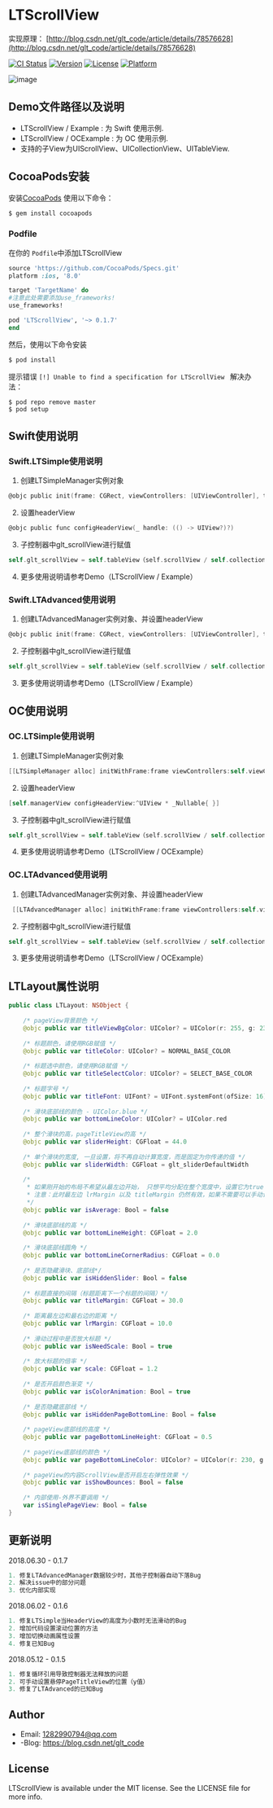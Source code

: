 # LTScrollView

实现原理： [http://blog.csdn.net/glt_code/article/details/78576628](http://blog.csdn.net/glt_code/article/details/78576628)

[![CI Status](http://img.shields.io/travis/1282990794@qq.com/LTScrollView.svg?style=flat)](https://travis-ci.org/1282990794@qq.com/LTScrollView)
[![Version](https://img.shields.io/cocoapods/v/LTScrollView.svg?style=flat)](http://cocoapods.org/pods/LTScrollView)
[![License](https://img.shields.io/cocoapods/l/LTScrollView.svg?style=flat)](http://cocoapods.org/pods/LTScrollView)
[![Platform](https://img.shields.io/cocoapods/p/LTScrollView.svg?style=flat)](http://cocoapods.org/pods/LTScrollView)

![image](https://github.com/gltwy/LTScrollView/blob/master/demo.gif)

## Demo文件路径以及说明

- LTScrollView / Example : 为 Swift 使用示例.
- LTScrollView / OCExample : 为 OC 使用示例.
- 支持的子View为UIScrollView、UICollectionView、UITableView.

## CocoaPods安装

安装[CocoaPods](http://cocoapods.org) 使用以下命令：

```bash
$ gem install cocoapods
```

### Podfile

在你的 `Podfile`中添加LTScrollView

```ruby
source 'https://github.com/CocoaPods/Specs.git'
platform :ios, '8.0'

target 'TargetName' do
#注意此处需要添加use_frameworks!
use_frameworks!

pod 'LTScrollView', '~> 0.1.7'
end
```

然后，使用以下命令安装

```bash
$ pod install
```

提示错误 `[!] Unable to find a specification for LTScrollView ` 解决办法：

```
$ pod repo remove master
$ pod setup
```

## Swift使用说明

### Swift.LTSimple使用说明

1. 创建LTSimpleManager实例对象
```objective-c
@objc public init(frame: CGRect, viewControllers: [UIViewController], titles: [String], currentViewController:UIViewController, layout: LTLayout)
```
2. 设置headerView
```objective-c
@objc public func configHeaderView(_ handle: (() -> UIView?)?)
```
3. 子控制器中glt_scrollView进行赋值
```objective-c
self.glt_scrollView = self.tableView（self.scrollView / self.collectionView）
```
4. 更多使用说明请参考Demo（LTScrollView / Example）


### Swift.LTAdvanced使用说明

1. 创建LTAdvancedManager实例对象、并设置headerView
```objective-c
@objc public init(frame: CGRect, viewControllers: [UIViewController], titles: [String], currentViewController:UIViewController, layout: LTLayout, headerViewHandle handle: () -> UIView)
```
2. 子控制器中glt_scrollView进行赋值
```objective-c
self.glt_scrollView = self.tableView（self.scrollView / self.collectionView）
```
3. 更多使用说明请参考Demo（LTScrollView / Example）

## OC使用说明

### OC.LTSimple使用说明
1. 创建LTSimpleManager实例对象
```objective-c
[[LTSimpleManager alloc] initWithFrame:frame viewControllers:self.viewControllers titles:self.titles currentViewController:self layout:self.layout]
```
2. 设置headerView
```objective-c
[self.managerView configHeaderView:^UIView * _Nullable{ }]
```
3. 子控制器中glt_scrollView进行赋值
```objective-c
self.glt_scrollView = self.tableView（self.scrollView / self.collectionView）
```
4. 更多使用说明请参考Demo（LTScrollView / OCExample）

### OC.LTAdvanced使用说明
1. 创建LTAdvancedManager实例对象、并设置headerView
```objective-c
 [[LTAdvancedManager alloc] initWithFrame:frame viewControllers:self.viewControllers titles:self.titles currentViewController:self layout:self.layout headerViewHandle:^UIView * _Nonnull{}]
```
2. 子控制器中glt_scrollView进行赋值
```objective-c
self.glt_scrollView = self.tableView（self.scrollView / self.collectionView）
```
3. 更多使用说明请参考Demo（LTScrollView / OCExample）

## LTLayout属性说明
```swift
public class LTLayout: NSObject {
    
    /* pageView背景颜色 */
    @objc public var titleViewBgColor: UIColor? = UIColor(r: 255, g: 239, b: 213)
    
    /* 标题颜色，请使用RGB赋值 */
    @objc public var titleColor: UIColor? = NORMAL_BASE_COLOR
    
    /* 标题选中颜色，请使用RGB赋值 */
    @objc public var titleSelectColor: UIColor? = SELECT_BASE_COLOR
    
    /* 标题字号 */
    @objc public var titleFont: UIFont? = UIFont.systemFont(ofSize: 16)
    
    /* 滑块底部线的颜色 - UIColor.blue */
    @objc public var bottomLineColor: UIColor? = UIColor.red
    
    /* 整个滑块的高，pageTitleView的高 */
    @objc public var sliderHeight: CGFloat = 44.0
    
    /* 单个滑块的宽度, 一旦设置，将不再自动计算宽度，而是固定为你传递的值 */
    @objc public var sliderWidth: CGFloat = glt_sliderDefaultWidth
    
    /*
     * 如果刚开始的布局不希望从最左边开始， 只想平均分配在整个宽度中，设置它为true
     * 注意：此时最左边 lrMargin 以及 titleMargin 仍然有效，如果不需要可以手动设置为0
     */
    @objc public var isAverage: Bool = false
    
    /* 滑块底部线的高 */
    @objc public var bottomLineHeight: CGFloat = 2.0
    
    /* 滑块底部线圆角 */
    @objc public var bottomLineCornerRadius: CGFloat = 0.0
    
    /* 是否隐藏滑块、底部线*/
    @objc public var isHiddenSlider: Bool = false
    
    /* 标题直接的间隔（标题距离下一个标题的间隔）*/
    @objc public var titleMargin: CGFloat = 30.0
    
    /* 距离最左边和最右边的距离 */
    @objc public var lrMargin: CGFloat = 10.0
    
    /* 滑动过程中是否放大标题 */
    @objc public var isNeedScale: Bool = true
    
    /* 放大标题的倍率 */
    @objc public var scale: CGFloat = 1.2
    
    /* 是否开启颜色渐变 */
    @objc public var isColorAnimation: Bool = true
    
    /* 是否隐藏底部线 */
    @objc public var isHiddenPageBottomLine: Bool = false
    
    /* pageView底部线的高度 */
    @objc public var pageBottomLineHeight: CGFloat = 0.5
    
    /* pageView底部线的颜色 */
    @objc public var pageBottomLineColor: UIColor? = UIColor(r: 230, g: 230, b: 230)
    
    /* pageView的内容ScrollView是否开启左右弹性效果 */
    @objc public var isShowBounces: Bool = false
    
    /* 内部使用-外界不要调用 */
    var isSinglePageView: Bool = false
}

```
## 更新说明

2018.06.30 - 0.1.7
```objective-c
1. 修复LTAdvancedManager数据较少时，其他子控制器自动下落Bug
2. 解决issue中的部分问题
3. 优化内部实现
```

2018.06.02 - 0.1.6
```objective-c
1. 修复LTSimple当HeaderView的高度为小数时无法滑动的Bug
2. 增加代码设置滚动位置的方法
3. 增加切换动画属性设置
4. 修复已知Bug
```

2018.05.12 - 0.1.5
```objective-c
1. 修复循环引用导致控制器无法释放的问题
2. 可手动设置悬停PageTitleView的位置（y值）
3. 修复了LTAdvanced的已知Bug
```
## Author
- Email:  1282990794@qq.com
- -Blog:  https://blog.csdn.net/glt_code

## License

LTScrollView is available under the MIT license. See the LICENSE file for more info.


